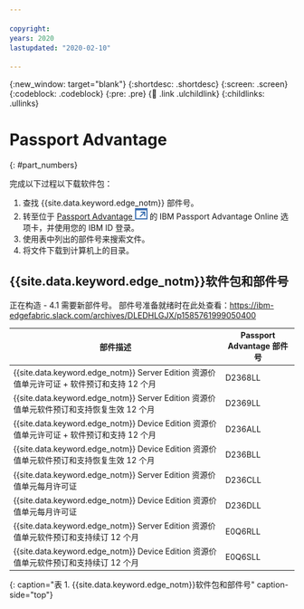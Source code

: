 ```yaml
---

copyright:
years: 2020
lastupdated: "2020-02-10"

---
```


{:new_window: target="blank"}
{:shortdesc: .shortdesc}
{:screen: .screen}
{:codeblock: .codeblock}
{:pre: .pre}
{:child: .link .ulchildlink}
{:childlinks: .ullinks}

# Passport Advantage
{: #part_numbers}

完成以下过程以下载软件包：

1. 查找 {{site.data.keyword.edge_notm}} 部件号。
2. 转至位于 [Passport Advantage ![在新选项卡中打开](../../images/icons/launch-glyph.svg "在新选项卡中打开")](https://www.ibm.com/software/passportadvantage/) 的 IBM Passport Advantage Online 选项卡，并使用您的 IBM ID 登录。
2. 使用表中列出的部件号来搜索文件。
3. 将文件下载到计算机上的目录。

## {{site.data.keyword.edge_notm}}软件包和部件号

正在构造 - 4.1 需要新部件号。 部件号准备就绪时在此处查看：https://ibm-edgefabric.slack.com/archives/DLEDHLGJX/p1585761999050400

|部件描述|Passport Advantage 部件号|
|----------------|------------------------------|
|{{site.data.keyword.edge_notm}} Server Edition 资源价值单元许可证 + 软件预订和支持 12 个月|D2368LL|
|{{site.data.keyword.edge_notm}} Server Edition 资源价值单元软件预订和支持恢复生效 12 个月|D2369LL|
|{{site.data.keyword.edge_notm}} Device Edition 资源价值单元许可证 + 软件预订和支持 12 个月|D236ALL|
|{{site.data.keyword.edge_notm}} Device Edition 资源价值单元软件预订和支持恢复生效 12 个月|D236BLL|
|{{site.data.keyword.edge_notm}} Server Edition 资源价值单元每月许可证|D236CLL|
|{{site.data.keyword.edge_notm}} Device Edition 资源价值单元每月许可证|D236DLL|
|{{site.data.keyword.edge_notm}} Server Edition 资源价值单元软件预订和支持续订 12 个月|E0Q6RLL|
|{{site.data.keyword.edge_notm}} Device Edition 资源价值单元软件预订和支持续订 12 个月|E0Q6SLL|
{: caption="表 1. {{site.data.keyword.edge_notm}}软件包和部件号" caption-side="top"}
